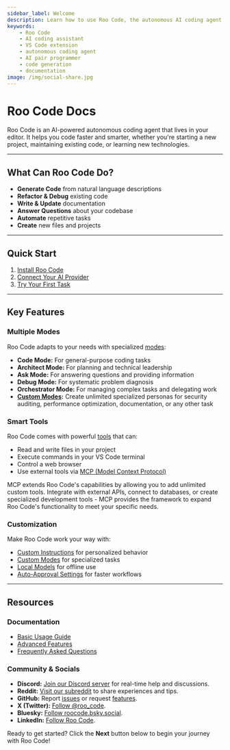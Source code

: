 ```yaml
---
sidebar_label: Welcome
description: Learn how to use Roo Code, the autonomous AI coding agent that helps you code faster and smarter in VS Code. Complete guides, tutorials, and documentation.
keywords:
    - Roo Code
    - AI coding assistant
    - VS Code extension
    - autonomous coding agent
    - AI pair programmer
    - code generation
    - documentation
image: /img/social-share.jpg
---
```


# Roo Code Docs

Roo Code is an AI-powered autonomous coding agent that lives in your editor. It helps you code faster and smarter, whether you're starting a new project, maintaining existing code, or learning new technologies.

---

## What Can Roo Code Do?

- **Generate Code** from natural language descriptions
- **Refactor & Debug** existing code
- **Write & Update** documentation
- **Answer Questions** about your codebase
- **Automate** repetitive tasks
- **Create** new files and projects

---

## Quick Start

1. [Install Roo Code](/getting-started/installing)
2. [Connect Your AI Provider](/getting-started/connecting-api-provider)
3. [Try Your First Task](/getting-started/your-first-task)

---

## Key Features

### Multiple Modes

Roo Code adapts to your needs with specialized [modes](/basic-usage/using-modes):

- **Code Mode:** For general-purpose coding tasks
- **Architect Mode:** For planning and technical leadership
- **Ask Mode:** For answering questions and providing information
- **Debug Mode:** For systematic problem diagnosis
- **Orchestrator Mode:** For managing complex tasks and delegating work
- **[Custom Modes](/features/custom-modes):** Create unlimited specialized personas for security auditing, performance optimization, documentation, or any other task

### Smart Tools

Roo Code comes with powerful [tools](/basic-usage/how-tools-work) that can:

- Read and write files in your project
- Execute commands in your VS Code terminal
- Control a web browser
- Use external tools via [MCP (Model Context Protocol)](/features/mcp/overview)

MCP extends Roo Code's capabilities by allowing you to add unlimited custom tools. Integrate with external APIs, connect to databases, or create specialized development tools - MCP provides the framework to expand Roo Code's functionality to meet your specific needs.

### Customization

Make Roo Code work your way with:

- [Custom Instructions](/features/custom-instructions) for personalized behavior
- [Custom Modes](/features/custom-modes) for specialized tasks
- [Local Models](/advanced-usage/local-models) for offline use
- [Auto-Approval Settings](/features/auto-approving-actions) for faster workflows

---

## Resources

### Documentation

- [Basic Usage Guide](/basic-usage/the-chat-interface)
- [Advanced Features](/features/auto-approving-actions)
- [Frequently Asked Questions](/faq)

### Community & Socials

- **Discord:** [Join our Discord server](https://discord.gg/roocode) for real-time help and discussions.
- **Reddit:** [Visit our subreddit](https://www.reddit.com/r/RooCode) to share experiences and tips.
- **GitHub:** Report [issues](https://github.com/RooCodeInc/Roo-Code/issues) or request [features](https://github.com/RooCodeInc/Roo-Code/discussions/categories/feature-requests?discussions_q=is%3Aopen+category%3A%22Feature+Requests%22+sort%3Atop).
- **X (Twitter):** [Follow @roo_code](https://x.com/roo_code).
- **Bluesky:** [Follow roocode.bsky.social](https://bsky.app/profile/roocode.bsky.social).
- **LinkedIn:** [Follow Roo Code](https://www.linkedin.com/company/roo-code).

Ready to get started? Click the **Next** button below to begin your journey with Roo Code!
